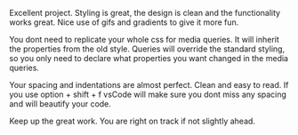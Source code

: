 Excellent project. Styling is great, the design is clean and the functionality works great. Nice use of gifs and gradients to give it more fun.

You dont need to replicate your whole css for media queries. It will inherit the properties from the old style.
Queries will override the standard styling, so you only need to declare what properties you want changed in the media queries.

Your spacing and indentations are almost perfect. Clean and easy to read.
If you use option + shift + f vsCode will make sure you dont miss any spacing and will beautify your code.

Keep up the great work. You are right on track if not slightly ahead.
